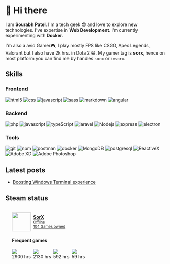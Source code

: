 # 👋 Hi there

I am **Sourabh Patel**. I'm a tech geek 😎 and love to explore new technologies. I've expertise in **Web Development**. I'm currently experimenting with **Docker**.

I'm also a avid Gamer🎮, I play mostly FPS like CSGO, Apex Legends, Valorant but I also have 2k hrs. in Dota 2 😁. My gamer tag is **sorx**, hence on most platform you can find me by handles `sorx` or `imsorx`.

## Skills

### Frontend

![html5](https://img.shields.io/badge/-HTML5-E34F26?style=flat-square&logo=html5&logoColor=white)
![css](https://img.shields.io/badge/-CSS-1572B6?style=flat-square&logo=css3&logoColor=white)
![javascript](https://img.shields.io/badge/-JavaScript-F7DF1E?style=flat-square&logo=javascript&logoColor=white)
![sass](https://img.shields.io/badge/-Sass-CC6699?style=flat-square&logo=sass&logoColor=white)
![markdown](https://img.shields.io/badge/-Markdown-000000?style=flat-square&logo=markdown&logoColor=white)
![angular](https://img.shields.io/badge/-Angular-DD0031?style=flat-square&logo=angular&logoColor=white)

### Backend

![php](https://img.shields.io/badge/-PHP-777BB4?style=flat-square&logo=php&logoColor=white)
![javascript](https://img.shields.io/badge/-JavaScript-F7DF1E?style=flat-square&logo=javascript&logoColor=white)
![typeScript](https://img.shields.io/badge/-TypeScript-007ACC?style=flat-square&logo=typescript&logoColor=white)
![laravel](https://img.shields.io/badge/-Laravel-FF2D20?style=flat-square&logo=laravel&logoColor=white)
![Nodejs](https://img.shields.io/badge/-Nodejs-43853d?style=flat-square&logo=Node.js&logoColor=white)
![express](https://img.shields.io/badge/-Express-000000?style=flat-square&logo=express&logoColor=white)
![electron](https://img.shields.io/badge/-Electron-47848F?style=flat-square&logo=electron&logoColor=white)

### Tools

![git](https://img.shields.io/badge/-Git-F05032?style=flat-square&logo=git&logoColor=white)
![npm](https://img.shields.io/badge/-NPM-CB3837?style=flat-square&logo=npm&logoColor=white)
![postman](https://img.shields.io/badge/-Postman-FF6C37?style=flat-square&logo=postman&logoColor=white)
![docker](https://img.shields.io/badge/-Docker-46a2f1?style=flat-square&logo=docker&logoColor=white)
![MongoDB](https://img.shields.io/badge/-MongoDB-13aa52?style=flat-square&logo=mongodb&logoColor=white)
![postgresql](https://img.shields.io/badge/-PostgreSQL-4169E1?style=flat-square&logo=postgresql&logoColor=white)
![ReactiveX](https://img.shields.io/badge/-RxJs-B7178C?style=flat-square&logo=reactivex&logoColor=white)
![Adobe XD](https://img.shields.io/badge/-XD-FF61F6?style=flat-square&logo=adobexd&logoColor=white)
![Adobe Photoshop](https://img.shields.io/badge/-Photoshop-31A8FF?style=flat-square&logo=adobephotoshop&logoColor=white)

## Latest posts

<!-- posts-start -->

- [Boosting Windows Terminal experience](https://sorx.space/blog/boosting-terminal)
<!-- posts-end -->

## Steam status

<!-- steam-stats-start -->
<style>
    .container {
        padding: 1em 1.5em;
    }
    .user-info{
        color:inherit;
    }
    .user-info:hover{
        text-decoration:none;
        color:rgb(255, 136, 0);
    }
    .user-info figure{
        display: flex;
        align-items: center;
        margin: 0 0 1em 0;
        line-height: 1.2;
    }
    .games {
        display: flex;
        align-items: flex-start;
        flex-wrap: wrap;
        gap: 0.5em;
    }
    .games figure{
        padding: 0;
        margin: 0;            
    }
    .games figure figcaption{
        margin: 0;
        padding: 0;
        color: inherit;
        background-color: inherit;
    }
</style>
<div class="container">
    <a href="https://steamcommunity.com/id/imsorx/" target="_blank" class="user-info">
        <figure>
            <img src="https://steamcdn-a.akamaihd.net/steamcommunity/public/images/avatars/57/579ff7a502da1102fe40c1bca7f340334f3c96f3_full.jpg" height="60px">
            <figcaption style="margin-left:0.5em">
                <strong>SorX</strong></br>
                <small>Offline</small> </br>
                <small>104 Games owned</small>
            </figcaption>
        </figure>
    </a>
    <h4>Frequent games</h4>
    <div class="games">
        <figure>
              <img src="https://media.steampowered.com/steamcommunity/public/images/apps/730/d0595ff02f5c79fd19b06f4d6165c3fda2372820.jpg">
              <figcaption>2900 hrs</figcaption>
        </figure>
        <figure>
              <img src="https://media.steampowered.com/steamcommunity/public/images/apps/570/d4f836839254be08d8e9dd333ecc9a01782c26d2.jpg">
              <figcaption>2130 hrs</figcaption>
        </figure>
        <figure>
              <img src="https://media.steampowered.com/steamcommunity/public/images/apps/1172470/6a3169969cd4a66c7ae29a4934990160bccea1e4.jpg">
              <figcaption>592 hrs</figcaption>
        </figure>
        <figure>
              <img src="https://media.steampowered.com/steamcommunity/public/images/apps/1517290/5e528ce1b7ad6ff72ad4cb285c6a55983a0749e2.jpg">
              <figcaption>59 hrs</figcaption>
        </figure>
    </div>
</div>
<!-- steam-stats-end -->